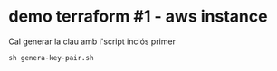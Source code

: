 # demo terraform #1 - aws instance  

Cal generar la clau amb l'script inclós primer  

```
sh genera-key-pair.sh
```

